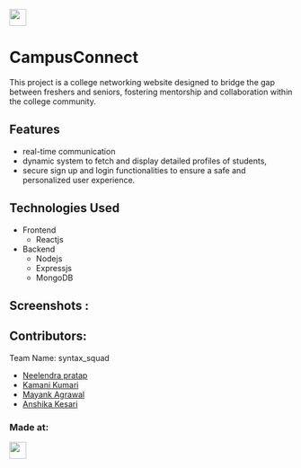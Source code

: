 <a href="https://weekendofcode.computercodingclub.in/"> <img src="https://i.postimg.cc/njCM24kx/woc.jpg" height=30px> </a>


# CampusConnect

This project is a college networking website designed to bridge the gap between freshers and seniors, fostering mentorship and collaboration within the college community.

## Features

- real-time communication 
- dynamic system to fetch and display detailed
profiles of students,
- secure sign up and login functionalities to ensure a safe and personalized user experience.


## Technologies Used

- Frontend
    - Reactjs
- Backend
    - Nodejs
    - Expressjs
    - MongoDB
## Screenshots :


## Contributors:

Team Name: syntax_squad

* [Neelendra pratap](https://github.com/ultimatrix2)
* [Kamani Kumari](https://github.com/Kamani-Kumari)
* [Mayank Agrawal](https://github.com/amayank18)
* [Anshika Kesari](https://github.com/02-Anshika)



### Made at:



<a href="https://weekendofcode.computercodingclub.in/"> <img src="https://i.postimg.cc/Z9fC676j/devjam.jpg" height=30px> </a>
